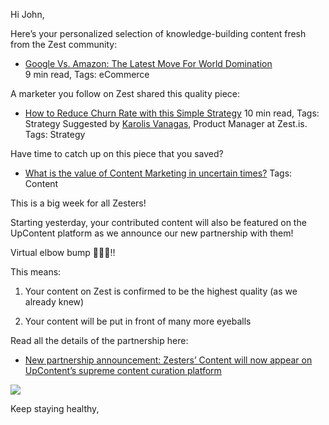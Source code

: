 Hi John,

Here’s your personalized selection of knowledge-building content fresh from the Zest community:


-   [Google Vs. Amazon: The Latest Move For World Domination](https://click.zest.is/zst.5eaa072d41920?source=chrome&w=2IEH9Ojmm5&i=f30mVwtCgKM)  
    9 min read, Tags: eCommerce
    

A marketer you follow on Zest shared this quality piece:

-  [How to Reduce Churn Rate with this Simple Strategy](https://click.zest.is/zst.5df13ced56674?source=chrome&w=2IEH9Ojmm5&i=f30mVwtCgKM)
    10 min read, Tags: Strategy
    Suggested by [Karolis Vanagas](https://distilled.zest.is/zester/karolis-vanagas), Product Manager at Zest.is. Tags: Strategy
    

Have time to catch up on this piece that you saved?

-   [What is the value of Content Marketing in uncertain times?](https://click.zest.is/zst.5ea996ad40d06?source=chrome&w=2IEH9Ojmm5&i=f30mVwtCgKM)
    Tags: Content
    

This is a big week for all Zesters!


Starting yesterday, your contributed content will also be featured on the UpContent platform as we announce our new partnership with them!


Virtual elbow bump 💪🍋💪!!


This means:

1.  Your content on Zest is confirmed to be the highest quality (as we already knew)
    
2.  Your content will be put in front of many more eyeballs
    

Read all the details of the partnership here:


-   [New partnership announcement: Zesters’ Content will now appear on UpContent’s supreme content curation platform](https://zest.is/blog/zest-partners-with-upcontent/?utm_source=email&utm_medium=newsletter_link&utm_campaign=2020-04-01)
    

[![](https://lh4.googleusercontent.com/3k9CaF-UnJan2UcjFYm4nzQvKs3rMLTKFaI0PTtIsIgx3VxA15hr9ae5YZ4t_NlaFWXMW4IAZLa3B1oOkD2UyXABbkY7ab2jjKFNN5vQgoCcFSFgeUK7u6M-l9UCI-bVMKcSvff1)](https://zest.is/blog/zest-partners-with-upcontent/?utm_source=email&utm_medium=newsletter_image&utm_campaign=2020-04-01)

  
Keep staying healthy,
